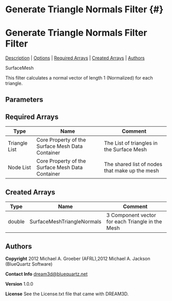 
Generate Triangle Normals Filter {#}
======
<h1 class="pHeading1">Generate Triangle Normals Filter Filter</h1>
<p class="pCellBody">
<a href="../SurfaceMeshFilters/TriangleNormalFilter.html#wp2">Description</a>
| <a href="../SurfaceMeshFilters/TriangleNormalFilter.html#wp3">Options</a>
| <a href="../SurfaceMeshFilters/TriangleNormalFilter.html#wp4">Required Arrays</a>
| <a href="../SurfaceMeshFilters/TriangleNormalFilter.html#wp5">Created Arrays</a>
| <a href="../SurfaceMeshFilters/TriangleNormalFilter.html#wp1">Authors</a> 

SurfaceMesh


This filter calculates a normal vector of length 1 (Normalized) for each triangle.


## Parameters ## 
## Required Arrays ##

| Type | Name | Comment |
|------|------|---------|
| Triangle List | Core Property of the Surface Mesh Data Container | The List of triangles in the Surface Mesh |
| Node List | Core Property of the Surface Mesh Data Container | The shared list of nodes that make up the mesh |

## Created Arrays ##

| Type | Name | Comment |
|------|------|---------|
| double | SurfaceMeshTriangleNormals | 3 Component vector for each Triangle in the Mesh |
## Authors ##

**Copyright** 2012 Michael A. Groeber (AFRL),2012 Michael A. Jackson (BlueQuartz Software)

**Contact Info** dream3d@bluequartz.net

**Version** 1.0.0

**License**  See the License.txt file that came with DREAM3D.



